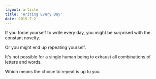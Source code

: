 ```yaml
---
layout: article
title: 'Writing Every Day'
date: 2019-7-2
---
```


If you force yourself to write every day, you might be surprised with the constant novelty.

Or you might end up repeating yourself.

It's not possible for a single human being to exhaust all combinations of letters and words.

Which means the choice to repeat is up to you.
